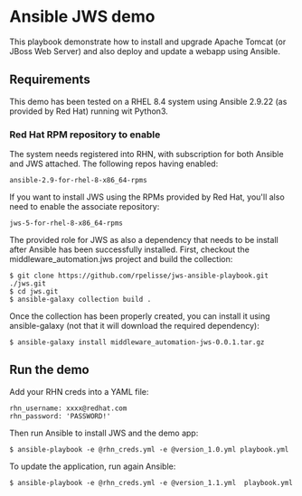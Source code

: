# Ansible JWS demo

This playbook demonstrate how to install and upgrade Apache Tomcat (or JBoss Web Server) and also deploy and update a webapp using Ansible.

## Requirements

This demo has been tested on a RHEL 8.4 system using Ansible 2.9.22 (as provided by Red Hat) running wit Python3.

### Red Hat RPM repository to enable

The system needs registered into RHN, with subscription for both Ansible and JWS attached. The following repos having enabled:

    ansible-2.9-for-rhel-8-x86_64-rpms

If you want to install JWS using the RPMs provided by Red Hat, you'll also need to enable the associate repository:

    jws-5-for-rhel-8-x86_64-rpms

The provided role for JWS as also a dependency that needs to be install after Ansible has been successfully installed. First,
checkout the middleware_automation.jws project and build the collection:

    $ git clone https://github.com/rpelisse/jws-ansible-playbook.git ./jws.git
    $ cd jws.git
    $ ansible-galaxy collection build .

Once the collection has been properly created, you can install it using ansible-galaxy (not that it will download the required dependency):

    $ ansible-galaxy install middleware_automation-jws-0.0.1.tar.gz

## Run the demo

Add your RHN creds into a YAML file:

    rhn_username: xxxx@redhat.com
    rhn_password: 'PASSWORD!'

Then run Ansible to install JWS and the demo app:

    $ ansible-playbook -e @rhn_creds.yml -e @version_1.0.yml playbook.yml

To update the application, run again Ansible:

    $ ansible-playbook -e @rhn_creds.yml -e @version_1.1.yml  playbook.yml
